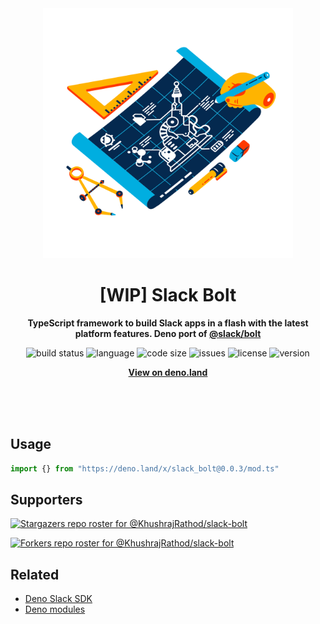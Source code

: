 <div align="center">
    <img src="assets/logo.svg" width="400" height="400" alt="blueprint illustration">
    <h1>[WIP] Slack Bolt</h1>
    <p>
        <b>TypeScript framework to build Slack apps in a flash with the latest platform features. Deno port of <a href="https://www.npmjs.com/package/@slack/bolt">@slack/bolt</a></b>
    </p>
    <p>
        <img alt="build status" src="https://img.shields.io/github/workflow/status/KhushrajRathod/slack-bolt/Deno?label=checks" >
        <img alt="language" src="https://img.shields.io/github/languages/top/KhushrajRathod/slack-bolt" >
        <img alt="code size" src="https://img.shields.io/github/languages/code-size/KhushrajRathod/slack-bolt">
        <img alt="issues" src="https://img.shields.io/github/issues/KhushrajRathod/slack-bolt" >
        <img alt="license" src="https://img.shields.io/github/license/KhushrajRathod/slack-bolt">
        <img alt="version" src="https://img.shields.io/github/v/release/KhushrajRathod/slack-bolt">
    </p>
    <p>
        <b><a href="https://deno.land/x/slack_bolt">View on deno.land</a></b>
    </p>
    <br>
    <br>
    <br>
</div>

## Usage

```ts
import {} from "https://deno.land/x/slack_bolt@0.0.3/mod.ts"
```

## Supporters

[![Stargazers repo roster for @KhushrajRathod/slack-bolt](https://reporoster.com/stars/KhushrajRathod/slack-bolt)](https://github.com/KhushrajRathod/slack-bolt/stargazers)

[![Forkers repo roster for @KhushrajRathod/slack-bolt](https://reporoster.com/forks/KhushrajRathod/slack-bolt)](https://github.com/KhushrajRathod/slack-bolt/network/members)

## Related

- [Deno Slack SDK](https://github.com/slack-deno/deno-slack-sdk)
- [Deno modules](https://github.com/KhushrajRathod/DenoModules)
